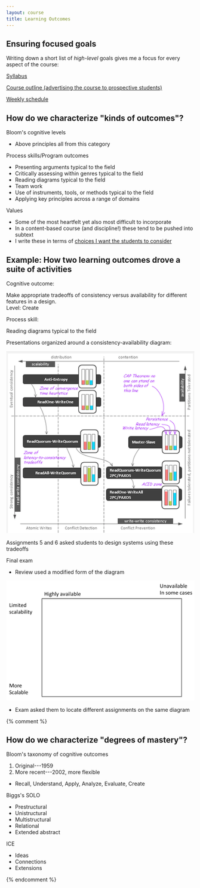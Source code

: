 ```yaml
---
layout: course
title: Learning Outcomes
---
```

## Ensuring focused goals

Writing down a short list of _high-level_ goals gives me a focus for every aspect of the course:

[Syllabus](http://sfu-innovation.github.io/474-14-1/outcomes.html)

[Course outline (advertising the course to prospective students)](https://portal.cs.sfu.ca/portal/outlines/1141-CMPT-474-D100/)

[Weekly schedule](http://sfu-innovation.github.io/474-14-1/schedule.html)

## How do we characterize "kinds of outcomes"?

Bloom's cognitive levels

- Above principles all from  this category

Process skills/Program outcomes

- Presenting arguments typical to the field
- Critically assessing within genres typical to the field
- Reading diagrams typical to the field
- Team work
- Use of instruments, tools, or methods typical to the field
- Applying key principles across a range of domains

Values

- Some of the most heartfelt yet also most difficult to incorporate
- In a content-based course (and discipline!) these tend to be pushed into subtext
- I write these in terms of [choices I want the students to consider](http://www.cs.sfu.ca/CourseCentral/363/ted/363-11-1/outcomes.html)

## Example: How two learning outcomes drove a suite of activities

Cognitive outcome: 

<div class="well">Make appropriate tradeoffs of consistency versus availability for different features in a design.<br/>
Level: Create
</div>

Process skill:

<div class="well">Reading diagrams typical to the field
</div>

Presentations organized around a consistency-availability diagram:

<img src="images/Ivanov-consistency-avail-figure-screen-cap-small.png" class="img-responsive" alt="Scalability versus availability diagram"/>

Assignments 5 and 6 asked students to design systems using these tradeoffs

Final exam

- Review used a modified form of the diagram
<img src="images/scale-avail.png" class="img-responsive" alt="Scalability versus availability only"/>

- Exam asked them to locate different assignments on the same diagram

{% comment %}

## How do we characterize "degrees of mastery"?

Bloom's taxonomy of cognitive outcomes

1. Original---1959
2. More recent---2002, more flexible
 - Recall, Understand, Apply, Analyze, Evaluate, Create

Biggs's SOLO

- Prestructural
- Unistructural
- Multistructural
- Relational
- Extended abstract

ICE

- Ideas
- Connections
- Extensions

{% endcomment %}